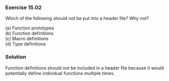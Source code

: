 ### Exercise 15.02

Which of the following should *not* be put into a header file? Why not?

(a) Function prototypes  
(b) Function definitions  
(c) Macro definitions  
(d) Type definitions

### Solution

Function definitions should not be included in a header file because it would
potentially define individual functions multiple times.
